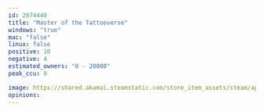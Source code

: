 ```yaml
---
id: 2074440
title: "Master of the Tattooverse"
windows: "true"
mac: "false"
linux: false
positive: 10
negative: 4
estimated_owners: "0 - 20000"
peak_ccu: 0

image: https://shared.akamai.steamstatic.com/store_item_assets/steam/apps/2074440/header.jpg?t=1664799148
opinions:
---
```

